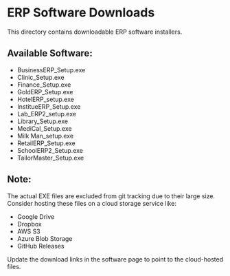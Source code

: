 # ERP Software Downloads

This directory contains downloadable ERP software installers.

## Available Software:
- BusinessERP_Setup.exe
- Clinic_Setup.exe
- Finance_Setup.exe
- GoldERP_Setup.exe
- HotelERP_setup.exe
- InstitueERP_Setup.exe
- Lab_ERP2_setup.exe
- Library_Setup.exe
- MediCal_Setup.exe
- Milk Man_setup.exe
- RetailERP_Setup.exe
- SchoolERP2_Setup.exe
- TailorMaster_Setup.exe

## Note:
The actual EXE files are excluded from git tracking due to their large size.
Consider hosting these files on a cloud storage service like:
- Google Drive
- Dropbox
- AWS S3
- Azure Blob Storage
- GitHub Releases

Update the download links in the software page to point to the cloud-hosted files.